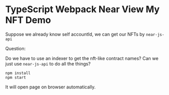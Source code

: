 TypeScript Webpack Near View My NFT Demo
=================================

Suppose we already know self accountId, we can get our NFTs by `near-js-api`

Question:

Do we have to use an indexer to get the nft-like contract names?
Can we just use `near-js-api` to do all the things?

```
npm install
npm start
```

It will open page on browser automatically.
